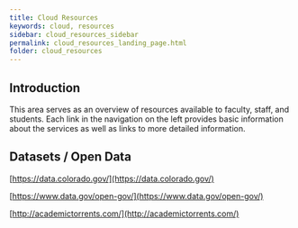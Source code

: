 ```yaml
---
title: Cloud Resources
keywords: cloud, resources
sidebar: cloud_resources_sidebar
permalink: cloud_resources_landing_page.html
folder: cloud_resources
---
```


## Introduction

This area serves as an overview of resources available to faculty, staff, and students. Each link in the navigation on the left provides basic information about the services as well as links to more detailed information.


## Datasets / Open Data

[https://data.colorado.gov/](https://data.colorado.gov/)

[https://www.data.gov/open-gov/](https://www.data.gov/open-gov/)

[http://academictorrents.com/](http://academictorrents.com/)
